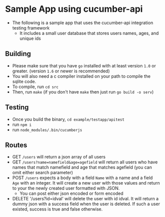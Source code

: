 # Sample App using cucumber-api

* The following is a sample app that uses the cucumber-api integration testing framework
  * It includes a small user database that stores users names, ages, and unique ids

## Building
* Please make sure that you have `go` installed with at least version `1.0` or greater.
(version `1.6` or newer is recommended)
* You will also need a c compiler installed on your path to compile the sqlite code.
* To compile, run `cd src`
* Then, run `make` (if you don't have `make` then just run `go build -o serv`)

## Testing
* Once you build the binary, `cd example/testapp/apitest`
* run `npm i`
* run `node_modules/.bin/cucumberjs`

## Routes
  * GET `/users` will return a json array of all users
  * GET `/users?name=namefield&age=agefield` will return all users who have names that match namefield and age that matches agefield (you can omit either search parameter)
  * POST `/users` expects a body with a field `Name` with a name and a field `Age` with an integer.
  It will create a new user with those values and return to your the newly created user formatted with JSON.
    * You can post either json encoded or form encoded
  * DELETE '/users?id=idval' will delete the user with id idval. It will return a dummy
  json with a success field when the user is deleted. If such a user existed, success is true and false otherwise.

